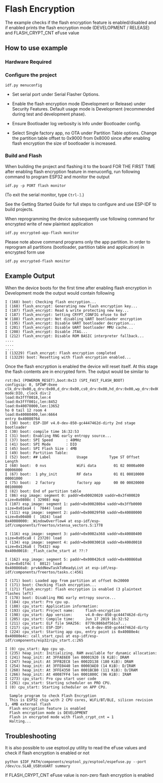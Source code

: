 # Flash Encryption

The example checks if the flash encryption feature is enabled/disabled and if enabled prints the flash encryption mode (DEVELOPMENT / RELEASE) and FLASH_CRYPT_CNT eFuse value
## How to use example

### Hardware Required

### Configure the project

```
idf.py menuconfig
```

* Set serial port under Serial Flasher Options.

* Enable the flash encryption mode (Development or Release) under Security Features. Default usage mode is Development (recommended during test and development phase).

* Ensure Bootloader log verbosity is Info under Bootloader config.

* Select Single factory app, no OTA under Partition Table options. Change the partition table offset to 0x9000 from 0x8000 since after enabling flash encryption the size of bootloader is increased.

### Build and Flash

When building the project and flashing it to the board FOR THE FIRST TIME after enabling flash encryption feature in menuconfig, run following command to program ESP32 and monitor the output

```
idf.py -p PORT flash monitor
```

(To exit the serial monitor, type ``Ctrl-]``.)

See the Getting Started Guide for full steps to configure and use ESP-IDF to build projects.

When reprogramming the device subsequently use following command for encrypted write of new plaintext application

```
idf.py encrypted-app-flash monitor
```

Please note above command programs only the app partition. In order to reprogram all partitions (bootloader, partition table and application) in encrypted form use

```
idf.py encrypted-flash monitor
```

## Example Output

When the device boots for the first time after enabling flash encryption in Development mode the output would contain following

```
I (168) boot: Checking flash encryption...
I (168) flash_encrypt: Generating new flash encryption key...
I (187) flash_encrypt: Read & write protecting new key...
I (187) flash_encrypt: Setting CRYPT_CONFIG efuse to 0xF
W (188) flash_encrypt: Not disabling UART bootloader encryption
I (195) flash_encrypt: Disable UART bootloader decryption...
I (201) flash_encrypt: Disable UART bootloader MMU cache...
I (208) flash_encrypt: Disable JTAG...
I (212) flash_encrypt: Disable ROM BASIC interpreter fallback...
....
....
....
I (13229) flash_encrypt: Flash encryption completed
I (13229) boot: Resetting with flash encryption enabled...
```

Once the flash encryption is enabled the device will reset itself. At this stage the flash contents are in encrypted form. The output would be similar to

```
rst:0x1 (POWERON_RESET),boot:0x13 (SPI_FAST_FLASH_BOOT)
configsip: 0, SPIWP:0xee
clk_drv:0x00,q_drv:0x00,d_drv:0x00,cs0_drv:0x00,hd_drv:0x00,wp_drv:0x00
mode:DIO, clock div:2
load:0x3fff0018,len:4
load:0x3fff001c,len:8452
load:0x40078000,len:13652
ho 0 tail 12 room 4
load:0x40080400,len:6664
entry 0x40080764
I (30) boot: ESP-IDF v4.0-dev-850-gc4447462d-dirty 2nd stage bootloader
I (30) boot: compile time 16:32:53
I (31) boot: Enabling RNG early entropy source...
I (37) boot: SPI Speed      : 40MHz
I (41) boot: SPI Mode       : DIO
I (45) boot: SPI Flash Size : 4MB
I (49) boot: Partition Table:
I (52) boot: ## Label            Usage          Type ST Offset   Length
I (60) boot:  0 nvs              WiFi data        01 02 0000a000 00006000
I (67) boot:  1 phy_init         RF data          01 01 00010000 00001000
I (75) boot:  2 factory          factory app      00 00 00020000 00100000
I (82) boot: End of partition table
I (86) esp_image: segment 0: paddr=0x00020020 vaddr=0x3f400020 size=0x0808c ( 32908) map
I (107) esp_image: segment 1: paddr=0x000280b4 vaddr=0x3ffb0000 size=0x01ea4 (  7844) load
I (111) esp_image: segment 2: paddr=0x00029f60 vaddr=0x40080000 size=0x00400 (  1024) load
0x40080000: _WindowOverflow4 at esp-idf/esp-idf/components/freertos/xtensa_vectors.S:1778

I (116) esp_image: segment 3: paddr=0x0002a368 vaddr=0x40080400 size=0x05ca8 ( 23720) load
I (134) esp_image: segment 4: paddr=0x00030018 vaddr=0x400d0018 size=0x126a8 ( 75432) map
0x400d0018: _flash_cache_start at ??:?

I (162) esp_image: segment 5: paddr=0x000426c8 vaddr=0x400860a8 size=0x01f4c (  8012) load
0x400860a8: prvAddNewTaskToReadyList at esp-idf/esp-idf/components/freertos/tasks.c:4561

I (171) boot: Loaded app from partition at offset 0x20000
I (171) boot: Checking flash encryption...
I (171) flash_encrypt: flash encryption is enabled (3 plaintext flashes left)
I (178) boot: Disabling RNG early entropy source...
I (184) cpu_start: Pro cpu up.
I (188) cpu_start: Application information:
I (193) cpu_start: Project name:     flash-encryption
I (198) cpu_start: App version:      v4.0-dev-850-gc4447462d-dirty
I (205) cpu_start: Compile time:     Jun 17 2019 16:32:52
I (211) cpu_start: ELF file SHA256:  8770c886bdf561a7...
I (217) cpu_start: ESP-IDF:          v4.0-dev-850-gc4447462d-dirty
I (224) cpu_start: Starting app cpu, entry point is 0x40080e4c
0x40080e4c: call_start_cpu1 at esp-idf/esp-idf/components/esp32/cpu_start.c:265

I (0) cpu_start: App cpu up.
I (235) heap_init: Initializing. RAM available for dynamic allocation:
I (241) heap_init: At 3FFAE6E0 len 00001920 (6 KiB): DRAM
I (247) heap_init: At 3FFB2EC8 len 0002D138 (180 KiB): DRAM
I (254) heap_init: At 3FFE0440 len 00003AE0 (14 KiB): D/IRAM
I (260) heap_init: At 3FFE4350 len 0001BCB0 (111 KiB): D/IRAM
I (266) heap_init: At 40087FF4 len 0001800C (96 KiB): IRAM
I (273) cpu_start: Pro cpu start user code
I (291) cpu_start: Starting scheduler on PRO CPU.
I (0) cpu_start: Starting scheduler on APP CPU.

  Sample program to check Flash Encryption
  This is ESP32 chip with 2 CPU cores, WiFi/BT/BLE, silicon revision 1, 4MB external flash
  Flash encryption feature is enabled
  Flash encryption mode is DEVELOPMENT
  Flash in encrypted mode with flash_crypt_cnt = 1
  Halting...
```

## Troubleshooting

It is also possible to use esptool.py utility to read the eFuse values and check if flash encryption is enabled or not

```
python $IDF_PATH/components/esptool_py/esptool/espefuse.py --port /dev/cu.SLAB_USBtoUART summary
```

If FLASH_CRYPT_CNT eFuse value is non-zero flash encryption is enabled

